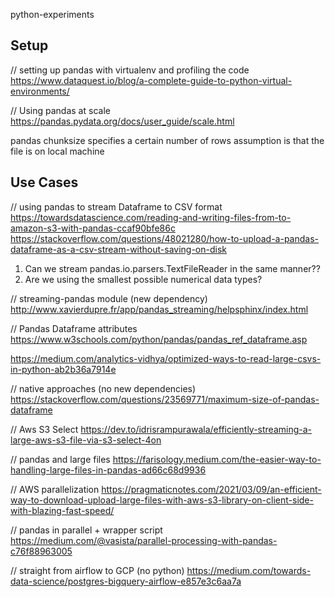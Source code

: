 python-experiments
## Setup 
// setting up pandas with virtualenv and profiling the code 
https://www.dataquest.io/blog/a-complete-guide-to-python-virtual-environments/

// Using pandas at scale
https://pandas.pydata.org/docs/user_guide/scale.html

  pandas chunksize specifies a certain number of rows
  assumption is that the file is on local machine

## Use Cases 
// using pandas to stream Dataframe to CSV format
https://towardsdatascience.com/reading-and-writing-files-from-to-amazon-s3-with-pandas-ccaf90bfe86c
https://stackoverflow.com/questions/48021280/how-to-upload-a-pandas-dataframe-as-a-csv-stream-without-saving-on-disk
1. Can we stream pandas.io.parsers.TextFileReader in the same manner??
2. Are we using the smallest possible numerical data types? 


// streaming-pandas module (new dependency)
http://www.xavierdupre.fr/app/pandas_streaming/helpsphinx/index.html

// Pandas Dataframe attributes
https://www.w3schools.com/python/pandas/pandas_ref_dataframe.asp

https://medium.com/analytics-vidhya/optimized-ways-to-read-large-csvs-in-python-ab2b36a7914e

// native approaches (no new dependencies)
https://stackoverflow.com/questions/23569771/maximum-size-of-pandas-dataframe

// Aws S3 Select 
https://dev.to/idrisrampurawala/efficiently-streaming-a-large-aws-s3-file-via-s3-select-4on

// pandas and large files 
https://farisology.medium.com/the-easier-way-to-handling-large-files-in-pandas-ad66c68d9936

// AWS parallelization 
https://pragmaticnotes.com/2021/03/09/an-efficient-way-to-download-upload-large-files-with-aws-s3-library-on-client-side-with-blazing-fast-speed/

// pandas in parallel + wrapper script
https://medium.com/@vasista/parallel-processing-with-pandas-c76f88963005

// straight from airflow to GCP  (no python)
https://medium.com/towards-data-science/postgres-bigquery-airflow-e857e3c6aa7a
